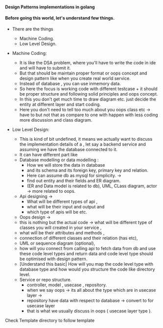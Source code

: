 
#### Design Patterns implementations in golang


#### Before going this world, let's understand few things.

- There are the things
    - Machine Coding.
    - Low Level Design.

- Machine Coding:
    - It is like the DSA problem, where you'll have to write the code in ide and will have to submit it. 
    - But that should be maintain proper format or oops concept and design pattern like when you create real world service.
    - Instead of database , you can use inmemory data.
    - So here the focus is working code with different testcase + it should be proper structure and following solid principles and oops concept.
    - In this you don't get much time to draw diagram etc. just decide the entity at different layer and start coding.
    - Here you don't need to tell too much about you oops class etc -> have to but not that as compare to one with happen with less coding more discussion and class diagram.

- Low Level Design:
    - This is kind of bit undefined, it means we actually want to discuss the implementation details of a , let say a backend service and assuming we have the database connected to it.
    - It can have different part like
    - Database modelling or data modelling : 
        - How we will store the data in database 
        - and its schema and its foreign key, primary key and relation. 
        - Here can assume db as mysql for simplicity. -> 
        - find out entity and their fields and ER diagram. 
        - (ER and Data model is related to db), UML, CLass diagram, actor -> more related to oops.
    - Api designing -> 
        - What will be different types of api , 
        - what will be their input and output and 
        - which type of apis will be etc.
    - Oops design -> 
    - this is nothing but the actual code -> what will be different type of classes you will created in your service , 
    - what will be their attributes and methods , 
    - connection of different classes and their relation (has etc), 
    - UML or sequence diagram (optional), 
    - how will you connect from calling api to fetch data from db and use these code level types and return data and code level type should be optimised with design pattern. 
    - [Understand this basic] How will you map the code level type with database type and how would you structure the code like directory level.
    - Service or repo structure.
        - controller, model , usecase , repository.
        - when we say oops -> its all about the type which are in usecase layer -> 
        - repository have data with respect to database -> convert to for usecase layer
        - that is what we usually discuss in oops ( usecase layer type ).



Check Template directory to follow template 